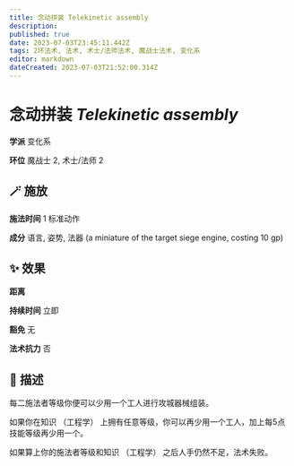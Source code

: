 ```yaml
---
title: 念动拼装 Telekinetic assembly
description: 
published: true
date: 2023-07-03T23:45:11.442Z
tags: 2环法术, 法术, 术士/法师法术, 魔战士法术, 变化系
editor: markdown
dateCreated: 2023-07-03T21:52:00.314Z
---
```


# **念动拼装** *Telekinetic assembly*

**学派** 变化系 

**环位** 魔战士 2, 术士/法师 2

## 🪄 施放

**施法时间** 1 标准动作

**成分** 语言, 姿势, 法器 (a miniature of the target siege engine, costing 10 gp)

## ✨ 效果  

**距离**   

**持续时间** 立即 

**豁免** 无

**法术抗力** 否

## 📖 描述

每二施法者等级你便可以少用一个工人进行攻城器械组装。

如果你在知识 （工程学） 上拥有任意等级，你可以再少用一个工人，加上每5点技能等级再少用一个。

如果算上你的施法者等级和知识 （工程学） 之后人手仍然不足，法术失败。
    
